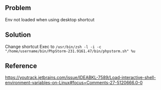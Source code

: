 ## Problem

Env not loaded when using desktop shortcut

## Solution

Change shortcut Exec to `/usr/bin/zsh -l -i -c "/home/username/bin/PhpStorm-231.9161.47/bin/phpstorm.sh" %u`

## Reference

https://youtrack.jetbrains.com/issue/IDEABKL-7589/Load-interactive-shell-environment-variables-on-Linux#focus=Comments-27-5120666.0-0